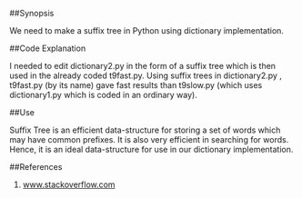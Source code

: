 ##Synopsis

We need to make a suffix tree in Python using dictionary implementation.

##Code Explanation

I needed to edit dictionary2.py in the form of a suffix tree which is then used in the already coded t9fast.py.
Using suffix trees in dictionary2.py , t9fast.py (by its name) gave fast results than t9slow.py (which uses dictionary1.py which is coded in an ordinary way).

##Use

Suffix Tree is an efficient data-structure for storing a set of words which may have common prefixes. It is also very efficient in searching for words. Hence, it is an ideal data-structure for use in our dictionary implementation.

##References

1. www.stackoverflow.com
